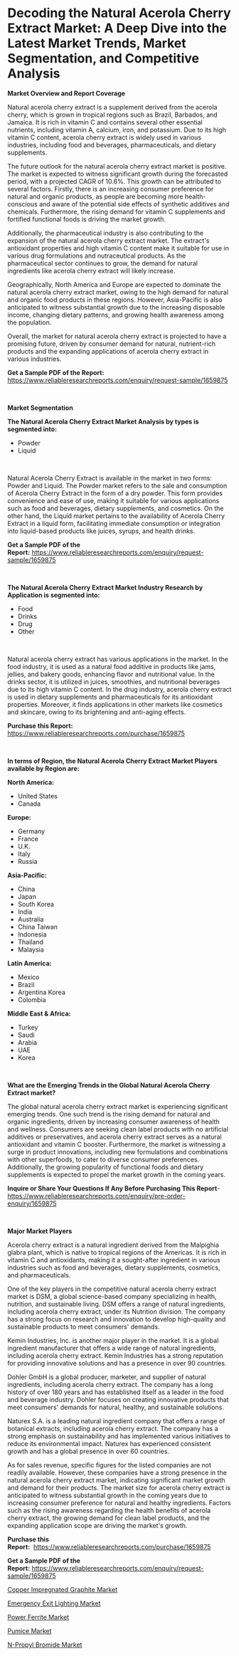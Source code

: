 <p><h1>Decoding the Natural Acerola Cherry Extract Market: A Deep Dive into the Latest Market Trends, Market Segmentation, and Competitive Analysis</h1></p><p><strong>Market Overview and Report Coverage</strong></p>
<p><p>Natural acerola cherry extract is a supplement derived from the acerola cherry, which is grown in tropical regions such as Brazil, Barbados, and Jamaica. It is rich in vitamin C and contains several other essential nutrients, including vitamin A, calcium, iron, and potassium. Due to its high vitamin C content, acerola cherry extract is widely used in various industries, including food and beverages, pharmaceuticals, and dietary supplements.</p><p>The future outlook for the natural acerola cherry extract market is positive. The market is expected to witness significant growth during the forecasted period, with a projected CAGR of 10.6%. This growth can be attributed to several factors. Firstly, there is an increasing consumer preference for natural and organic products, as people are becoming more health-conscious and aware of the potential side effects of synthetic additives and chemicals. Furthermore, the rising demand for vitamin C supplements and fortified functional foods is driving the market growth.</p><p>Additionally, the pharmaceutical industry is also contributing to the expansion of the natural acerola cherry extract market. The extract's antioxidant properties and high vitamin C content make it suitable for use in various drug formulations and nutraceutical products. As the pharmaceutical sector continues to grow, the demand for natural ingredients like acerola cherry extract will likely increase.</p><p>Geographically, North America and Europe are expected to dominate the natural acerola cherry extract market, owing to the high demand for natural and organic food products in these regions. However, Asia-Pacific is also anticipated to witness substantial growth due to the increasing disposable income, changing dietary patterns, and growing health awareness among the population.</p><p>Overall, the market for natural acerola cherry extract is projected to have a promising future, driven by consumer demand for natural, nutrient-rich products and the expanding applications of acerola cherry extract in various industries.</p></p>
<p><strong>Get a Sample PDF of the Report:</strong> <a href="https://www.reliableresearchreports.com/enquiry/request-sample/1659875">https://www.reliableresearchreports.com/enquiry/request-sample/1659875</a></p>
<p>&nbsp;</p>
<p><strong>Market Segmentation</strong></p>
<p><strong>The Natural Acerola Cherry Extract Market Analysis by types is segmented into:</strong></p>
<p><ul><li>Powder</li><li>Liquid</li></ul></p>
<p>&nbsp;</p>
<p><p>Natural Acerola Cherry Extract is available in the market in two forms: Powder and Liquid. The Powder market refers to the sale and consumption of Acerola Cherry Extract in the form of a dry powder. This form provides convenience and ease of use, making it suitable for various applications such as food and beverages, dietary supplements, and cosmetics. On the other hand, the Liquid market pertains to the availability of Acerola Cherry Extract in a liquid form, facilitating immediate consumption or integration into liquid-based products like juices, syrups, and health drinks.</p></p>
<p><strong>Get a Sample PDF of the Report:</strong>&nbsp;<a href="https://www.reliableresearchreports.com/enquiry/request-sample/1659875">https://www.reliableresearchreports.com/enquiry/request-sample/1659875</a></p>
<p>&nbsp;</p>
<p><strong>The Natural Acerola Cherry Extract Market Industry Research by Application is segmented into:</strong></p>
<p><ul><li>Food</li><li>Drinks</li><li>Drug</li><li>Other</li></ul></p>
<p>&nbsp;</p>
<p><p>Natural acerola cherry extract has various applications in the market. In the food industry, it is used as a natural food additive in products like jams, jellies, and bakery goods, enhancing flavor and nutritional value. In the drinks sector, it is utilized in juices, smoothies, and nutritional beverages due to its high vitamin C content. In the drug industry, acerola cherry extract is used in dietary supplements and pharmaceuticals for its antioxidant properties. Moreover, it finds applications in other markets like cosmetics and skincare, owing to its brightening and anti-aging effects.</p></p>
<p><strong>Purchase this Report:</strong>&nbsp; <a href="https://www.reliableresearchreports.com/purchase/1659875">https://www.reliableresearchreports.com/purchase/1659875</a></p>
<p>&nbsp;</p>
<p><strong>In terms of Region, the Natural Acerola Cherry Extract Market Players available by Region are:</strong></p>
<p>
    <p> <strong> North America: </strong>
        <ul>
            <li>United States</li>
            <li>Canada</li>
        </ul>
        </p> 
    <p> <strong> Europe: </strong>
        <ul>
            <li>Germany</li>
            <li>France</li>
            <li>U.K.</li>
            <li>Italy</li>
            <li>Russia</li>
        </ul>
        </p> 
    <p> <strong> Asia-Pacific: </strong>
        <ul>
            <li>China</li>
            <li>Japan</li>
            <li>South Korea</li>
            <li>India</li>
            <li>Australia</li>
            <li>China Taiwan</li>
            <li>Indonesia</li>
            <li>Thailand</li>
            <li>Malaysia</li>
        </ul>
        </p> 
    <p> <strong> Latin America: </strong>
        <ul>
            <li>Mexico</li>
            <li>Brazil</li>
            <li>Argentina Korea</li>
            <li>Colombia</li>
        </ul>
        </p> 
    <p> <strong> Middle East & Africa: </strong>
        <ul>
            <li>Turkey</li>
            <li>Saudi</li>
            <li>Arabia</li>
            <li>UAE</li>
            <li>Korea</li>
        </ul>
    </p>
    </p>
<p>&nbsp;</p>
<p><strong>What are the Emerging Trends in the Global Natural Acerola Cherry Extract market?</strong></p>
<p><p>The global natural acerola cherry extract market is experiencing significant emerging trends. One such trend is the rising demand for natural and organic ingredients, driven by increasing consumer awareness of health and wellness. Consumers are seeking clean label products with no artificial additives or preservatives, and acerola cherry extract serves as a natural antioxidant and vitamin C booster. Furthermore, the market is witnessing a surge in product innovations, including new formulations and combinations with other superfoods, to cater to diverse consumer preferences. Additionally, the growing popularity of functional foods and dietary supplements is expected to propel the market growth in the coming years.</p></p>
<p><strong>Inquire or Share Your Questions If Any Before Purchasing This Report</strong>- <a href="https://www.reliableresearchreports.com/enquiry/pre-order-enquiry/1659875">https://www.reliableresearchreports.com/enquiry/pre-order-enquiry/1659875</a></p>
<p>&nbsp;</p>
<p><strong>Major Market Players</strong></p>
<p><p>Acerola cherry extract is a natural ingredient derived from the Malpighia glabra plant, which is native to tropical regions of the Americas. It is rich in vitamin C and antioxidants, making it a sought-after ingredient in various industries such as food and beverages, dietary supplements, cosmetics, and pharmaceuticals.</p><p>One of the key players in the competitive natural acerola cherry extract market is DSM, a global science-based company specializing in health, nutrition, and sustainable living. DSM offers a range of natural ingredients, including acerola cherry extract, under its Nutrition division. The company has a strong focus on research and innovation to develop high-quality and sustainable products to meet consumers' demands.</p><p>Kemin Industries, Inc. is another major player in the market. It is a global ingredient manufacturer that offers a wide range of natural ingredients, including acerola cherry extract. Kemin Industries has a strong reputation for providing innovative solutions and has a presence in over 90 countries.</p><p>Dohler GmbH is a global producer, marketer, and supplier of natural ingredients, including acerola cherry extract. The company has a long history of over 180 years and has established itself as a leader in the food and beverage industry. Dohler focuses on creating innovative products that meet consumers' demands for natural, healthy, and sustainable solutions.</p><p>Naturex S.A. is a leading natural ingredient company that offers a range of botanical extracts, including acerola cherry extract. The company has a strong emphasis on sustainability and has implemented various initiatives to reduce its environmental impact. Naturex has experienced consistent growth and has a global presence in over 60 countries.</p><p>As for sales revenue, specific figures for the listed companies are not readily available. However, these companies have a strong presence in the natural acerola cherry extract market, indicating significant market growth and demand for their products. The market size for acerola cherry extract is anticipated to witness substantial growth in the coming years due to increasing consumer preference for natural and healthy ingredients. Factors such as the rising awareness regarding the health benefits of acerola cherry extract, the growing demand for clean label products, and the expanding application scope are driving the market's growth.</p></p>
<p><strong>Purchase this Report:</strong>&nbsp;&nbsp;<a href="https://www.reliableresearchreports.com/purchase/1659875">https://www.reliableresearchreports.com/purchase/1659875</a></p>
<p></p>
<p><strong>Get a Sample PDF of the Report:</strong>&nbsp;<a href="https://www.reliableresearchreports.com/enquiry/request-sample/1659875">https://www.reliableresearchreports.com/enquiry/request-sample/1659875</a></p>
<p><p><a href="https://medium.com/@wilmaheaney/copper-impregnated-graphite-market-research-report-its-history-and-forecast-2023-to-2030-0e7708c18b37">Copper Impregnated Graphite Market</a></p><p><a href="https://www.linkedin.com/pulse/emergency-exit-lighting-market-share-amp-new-trends-analysis-r4due/">Emergency Exit Lighting Market</a></p><p><a href="https://medium.com/@marcoslemke2023/power-ferrite-market-analysis-its-cagr-market-segmentation-and-global-industry-overview-a49274c68736">Power Ferrite Market</a></p><p><a href="https://github.com/aliciawhite5576/Market-Research-Report-List-1/blob/main/pumice-market.md">Pumice Market</a></p><p><a href="https://github.com/provorikovar/Market-Research-Report-List-1/blob/main/n-propyl-bromide-market.md">N-Propyl Bromide Market</a></p></p>